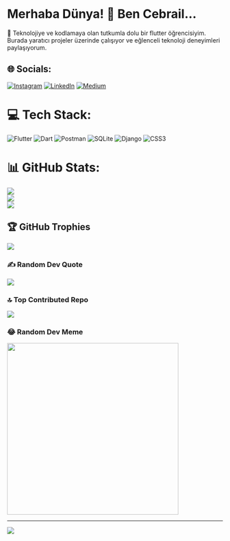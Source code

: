 # Merhaba Dünya! 👋 Ben Cebrail...

🚀 Teknolojiye ve kodlamaya olan tutkumla dolu bir flutter öğrencisiyim. Burada yaratıcı projeler üzerinde çalışıyor ve eğlenceli teknoloji deneyimleri paylaşıyorum.

## 🌐 Socials:
[![Instagram](https://img.shields.io/badge/Instagram-%23E4405F.svg?logo=Instagram&logoColor=white)](https://instagram.com/cbrlkskndg) [![LinkedIn](https://img.shields.io/badge/LinkedIn-%230077B5.svg?logo=linkedin&logoColor=white)](https://www.linkedin.com/in/cebrail-keskinda%C4%9F-8b2ba31ba/) [![Medium](https://img.shields.io/badge/Medium-12100E?logo=medium&logoColor=white)](https://medium.com/@cebrailkeskindag) 

# 💻 Tech Stack:
![Flutter](https://img.shields.io/badge/Flutter-%2302569B.svg?style=for-the-badge&logo=Flutter&logoColor=white) ![Dart](https://img.shields.io/badge/dart-%230175C2.svg?style=for-the-badge&logo=dart&logoColor=white) ![Postman](https://img.shields.io/badge/Postman-FF6C37?style=for-the-badge&logo=postman&logoColor=white) ![SQLite](https://img.shields.io/badge/sqlite-%2307405e.svg?style=for-the-badge&logo=sqlite&logoColor=white) ![Django](https://img.shields.io/badge/django-%23092E20.svg?style=for-the-badge&logo=django&logoColor=white) ![CSS3](https://img.shields.io/badge/css3-%231572B6.svg?style=for-the-badge&logo=css3&logoColor=white)
# 📊 GitHub Stats:
![](https://github-readme-stats.vercel.app/api?username=Cebrailkeskindag&theme=dark&hide_border=true&include_all_commits=false&count_private=false)<br/>
![](https://github-readme-streak-stats.herokuapp.com/?user=Cebrailkeskindag&theme=dark&hide_border=true)<br/>
![](https://github-readme-stats.vercel.app/api/top-langs/?username=Cebrailkeskindag&theme=dark&hide_border=true&include_all_commits=false&count_private=false&layout=compact)

## 🏆 GitHub Trophies
![](https://github-profile-trophy.vercel.app/?username=Cebrailkeskindag&theme=radical&no-frame=false&no-bg=true&margin-w=4)

### ✍️ Random Dev Quote
![](https://quotes-github-readme.vercel.app/api?type=horizontal&theme=radical)

### 🔝 Top Contributed Repo
![](https://github-contributor-stats.vercel.app/api?username=Cebrailkeskindag&limit=5&theme=dark&combine_all_yearly_contributions=true)

### 😂 Random Dev Meme
<img src='https://randommeme-five.vercel.app/' style="height: 400px;"/>

---
[![](https://visitcount.itsvg.in/api?id=Cebrailkeskindag&icon=0&color=0)](https://visitcount.itsvg.in)

<!-- Proudly created with GPRM ( https://gprm.itsvg.in ) -->
